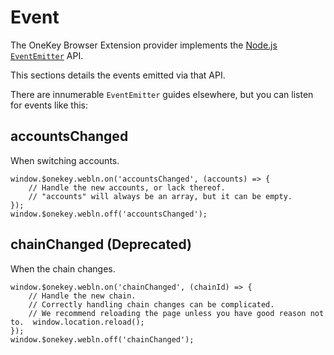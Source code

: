 # Event

The OneKey Browser Extension provider implements the [Node.js `EventEmitter`](https://nodejs.org/api/events.html) API.

This sections details the events emitted via that API.

There are innumerable `EventEmitter` guides elsewhere, but you can listen for events like this:



## accountsChanged

When switching accounts.

```
window.$onekey.webln.on('accountsChanged', (accounts) => {  
    // Handle the new accounts, or lack thereof.
    // "accounts" will always be an array, but it can be empty.
});
window.$onekey.webln.off('accountsChanged');
```

## chainChanged **(Deprecated)**

When the chain changes.

```
window.$onekey.webln.on('chainChanged', (chainId) => {  
    // Handle the new chain.  
    // Correctly handling chain changes can be complicated.  
    // We recommend reloading the page unless you have good reason not to.  window.location.reload();
});
window.$onekey.webln.off('chainChanged');
```
